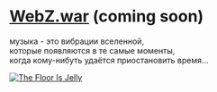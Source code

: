 # [WebZ.war](/humans.txt) (coming soon)

музыка - это вибрации вселенной,  
которые появляются в те самые моменты,  
когда кому-нибуть удаётся приостановить время...

[<img src="http://f1.bcbits.com/img/a0002831519_10.jpg" style="max-width:100%" title="The Floor Is Jelly">](http://music.disasterpeace.com/album/the-floor-is-jelly-ost)
